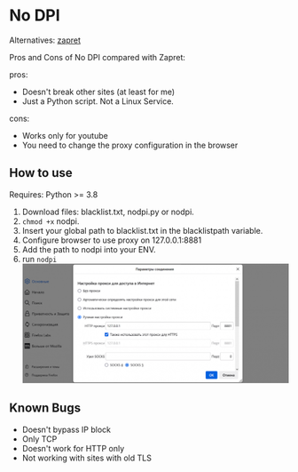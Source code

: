 # No DPI

Alternatives: [zapret](https://github.com/bol-van/zapret)

Pros and Cons of No DPI compared with Zapret:

pros:
- Doesn't break other sites (at least for me)
- Just a Python script. Not a Linux Service.

cons:
- Works only for youtube
- You need to change the proxy configuration in the browser

## How to use

Requires: Python >= 3.8

1) Download files: blacklist.txt, nodpi.py or nodpi.
2) `chmod +x` nodpi.
3) Insert your global path to blacklist.txt in the blacklistpath variable.
5) Configure browser to use proxy on 127.0.0.1:8881
6) Add the path to nodpi into your ENV.
7) run `nodpi`
![browser setting](nodpi_browser_setting.png)


## Known Bugs

- Doesn't bypass IP block
- Only TCP
- Doesn't work for HTTP only
- Not working with sites with old TLS
